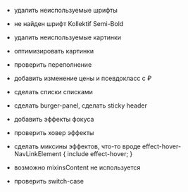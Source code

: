 - удалить неиспользуемые шрифты
- не найден шрифт Kollektif Semi-Bold
- удалить неиспользуемые картинки
- оптимизировать картинки
- проверить переполнение
- добавить изменение цены и псевдокласс с ₽
- сделать списки списками
- сделать burger-panel, сделать sticky header

- добавить эффекты фокуса
- проверить ховер эффекты
- сделать миксины эффектов, что-то вроде
  effect-hover-NavLinkElement {
  include effect-hover;
  }

- возможно mixinsContent не используется
- проверить switch-case

